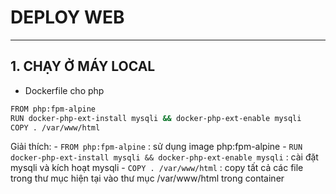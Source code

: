 # DEPLOY WEB


---
## 1. CHẠY Ở MÁY LOCAL
- Dockerfile cho php 
```sh
FROM php:fpm-alpine
RUN docker-php-ext-install mysqli && docker-php-ext-enable mysqli
COPY . /var/www/html
```
Giải thích:
    - `FROM php:fpm-alpine` : sử dụng image php:fpm-alpine
    - `RUN docker-php-ext-install mysqli && docker-php-ext-enable mysqli` : cài đặt mysqli và kích hoạt mysqli
    - `COPY . /var/www/html` : copy tất cả các file trong thư mục hiện tại vào thư mục /var/www/html trong container
    